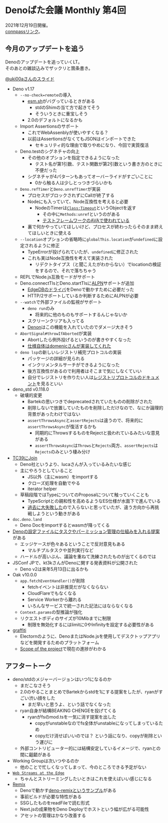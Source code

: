 # Denoばた会議 Monthly 第4回
2021年12月19日開催。  
[connpassリンク](https://deno-ja.connpass.com/event/231827/)。

## 今月のアップデートを追う

Denoのアップデートを追っていくLT。  
そのあとの雑談込みでザックリと箇条書き。

[@uki00aさんのスライド](https://uki00a.github.io/slides/denobata-2021-12-19)

- Deno v1.17
  - `--no-check=remote`の導入
    - [esm.sh](https://esm.sh)がバグっているときがある
      - stdのShimの当て方で起きてそう
      - そういうときに重宝しそう
    - 2.0のデフォルトになるかも
  - Import Assertionsのサポート
    - これでWebAssenblyが使いやすくなる？
    - 以前はAssertionsがなくてもJSONはインポートできた
      - セキュリティ的な理由で取りやめになり、今回で実質復活
  - Deno.testのシグネチャの向上
    - その他のオプションを指定できるようになった
      - テスト名が第1引数、テスト関数が第2引数という書き方のときに不便だった
    - シグネチャが4パターンもあってオーバーライドがすごいことに
      - 0から触る人は少しとっつきづらいかも
  - `Deno.refTimer`と`Deno.unrefTimer`が実装
    - プロセスがブロックされずにCallが終了する
    - Nodeにも入っていて、Node互換性を考えると必要
      - NodeのTimerは[`Class:Timeout`](https://nodejs.org/api/timers.html#class-timeout)というObjectを返す
        - その中に`Methods:unref`というのがある
        - [テストフレームワークのAVAで使われている](https://github.com/avajs/ava/blob/0edfd00865a7103d52b81406e4b4443bd2e8cf9a/lib/worker/channel.cjs#L35)
    - 裏で何かやっていてほしいけど、プロセスが終わったらそのまま終えてほしいときに使える
  - `--location`オプションの省略時に`globalThis.location`が`undefined`に設定されるように修正
    - TypeErrorが投げられていたが、`undefined`に修正された
    - これも実はNode互換性を考えて実装された
      - リデクトタイプス（と聞こえたがわからない）でlocationの検証をするので、それで落ちちゃう
  - REPLでNode.js互換モードがサポート
  - Deno.connectTlsとDeno.startTlsに[ALPN](https://developer.mozilla.org/ja/docs/Glossary/ALPN)サポートが追加
    - [EdgeDBのドライバ](https://github.com/edgedb/edgedb-deno)をDenoで動かすために必要だった
    - HTTP/2サポートしているか判断するためにALPNが必要
  - `--watch`で外部ファイルの監視がサポート
    - `deno run`のみ
      - 将来的に他のものもサポートするんじゃないか
    - スクリーンクリアも入ってる
    - [Denon](https://github.com/denosaurs/denon)はこの機能を入れていたのでダメージ大きそう
  - `AbortSignal#throwIfAborted`が実装
    - Abortしたら例外投げるというのが書きやすくなった
    - [仕様自体はdomenicさんが実装してくれた](https://github.com/whatwg/dom/commit/cfe2f1e5870aa2f905dc665c34e4278558b9ab1a)
  - `deno lsp`の新しいレジストリ補完プロトコルの実装
    - パッケージの詳細が見られる
    - インクリメンタルサーチができるようになった
    - 後方互換性があるので利用者はそこまで気にしなくていい
    - 自分でレジストリを作りたい人は[レジストリプロトコルのドキュメント](https://deno.land/manual@main/language_server/imports)を見るといい
- deno_std v0.118.0
  - 破壊的変更
    - Bartekの思いつきでdeprecatedされていたものの削除がされた
    - 削除しないで放置していたものを削除しただけなので、なにか論理的背景があったわけではない
    - `assertThrowsAsync`と`assertRejects`は違うので、将来的に`assertThrowsAsync`が復活するかも
      - 同期的にThrowsするものをRejectと扱われているみたいな意見がある
      - `assertThrowsAsync`は`Throws`と`Rejects`両方、`assertRejects`は`Rejects`のみという棲み分け
- [TC39にJoin](https://deno.com/blog/deno-joins-tc39)
  - Deno社というより、lucaさんが入っているみたいな感じ
  - 主にやろうとしていること
    - JS以外（主にwasm）をimportする
    - クローズ処理を自動でやる
    - iterator helper
  - 草稿段階ではTypeについてのProposalについて触っていくことも
    - TypeScriptとの親和性を高めるようなES仕様が水面下で進んでいる
    - [過去に大失敗した](https://ja.wikipedia.org/wiki/ECMAScript#ECMAScript_4)ので入らないと思っていたが、違う方向から再挑戦しようという動きがある
- `doc.deno.land`
  - Deno Docをimportするとwasmが降ってくる
- [Denoの設定ファイルにタスクやパーミッション管理の仕組みを入れる提案](https://github.com/denoland/deno/issues/12764)がある
  - エッジケースが色々あるということで反対意見もある
    - マルチプルタスクや並列実行など
  - ハードルが高いぶん、議論を重ねて洗練されたものが出てくるのでは
- JSConf JPで、kt3kさんがDenoに関する発表資料が公開された
  - Deno v2は来年5月13日に出るかも
- Oak v10.0.0
  - `app.fetchEventHandler()`が削除
    - fetchイベントは非推奨だがなくならない
    - CloudFlareでもなくなる
    - Service Workerから離れる
    - いろんなサービスで統一された記法にはならなくなる
  - `Context.params`の型推論が強化
  - リクエストボディのサイズが10Mibまでに制限
    - 制限を無効化するにはlimitに0やInfinityを設定する必要性がある
- [graffiti](https://github.com/cztomsik/graffiti)
  - Electornのように、DenoまたはNode.jsを使用してデスクトップアプリなどを開発するためのプラットフォーム
  - [Scope of the project](http://tomsik.cz/graffiti/docs/scope-of-the-project.html)で現在の進捗がわかる

## アフタートーク
- deno/stdのメジャーバージョンはいつ1になるのか
  - まだこなさそう
  - 2.0のやることまとめでBartekからstdを1にする提案をしたが、ryanがすごい渋い顔をした
    - まだ早いと思うよ、という話でなくなった
  - ryan自身が結構BEAKING CHENGEを投げてくる
    - ryanがfsのmod.tsを一気に消す提案を出した
      - copyがunstableなのでfs全体がunstableになってしまっているため
      - copyだけ消せばいいのでは？ という話になり、copyが削除という運びに
  - 外部コントリビューター的には結構安定しているイメージで、ryanとの間に齟齬がある
- Working Groupは次いつやるのか
  - 他のことで忙しくなってしまって、今のところできる予定がない
- [`Web Streams at the Edge`](https://deno.com/blog/deploy-streams)
  - ちゃんとストリーミングしたいときはこれを使えばいい感じになる
- [Remix](https://github.com/remix-run/remix)
  - Denoで動かす[deno-remixというサンプル](https://github.com/kentcdodds/deno-remix)がある
  - 事前ビルドが必要な特性がある
  - SSGしたものをreadFileで読む形式
  - Next.jsの成果物をDeno Deployでホストという幅が広がる可能性
  - アセットの管理はかなり改善する
